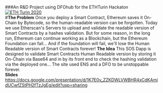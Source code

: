 ###An R&D Project using DFOhub for the ETHTurin Hackaton <br>
[![ETH Turin 2020](https://img.shields.io/badge/%CE%9E-ETH%20Turin%202020-F64060.svg)](https://ethturin.com) <br>
#**The Problem**
Once you deploy a Smart Contract, Ethereum saves it On-Chain by Bytecode, so the human-readable version can be forgotten. Today we use Etherscan's Servers to upload and validate the readable version of Smart Contracts by a hashes validation. But for some reason, in the long run, Ethereum can continue working as a Blockchain, but the Ethereum Foundation can fail... And if the foundation will fail, we'll lose the Human Readable version of Smart Contracts forever!
**The Idea**
This SOS Dapp is designed to validate Smart Contracts Human Readable version by storing it On-Chain via Base64 and in by its front end to check the hashing validation via the deployed one... The site used ENS and a DFO to be unstoppable forever.  
**Slides**
https://docs.google.com/presentation/d/1K7E0v_ZZKDWLVWBHR4xCdKAmidUCwfZStPH2fTzJgEg/edit?usp=sharing
